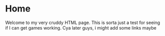 # Home
Welcome to my very cruddy HTML page. This is sorta just a test for seeing if I can get games working.
Cya later guys, i might add some links maybe
